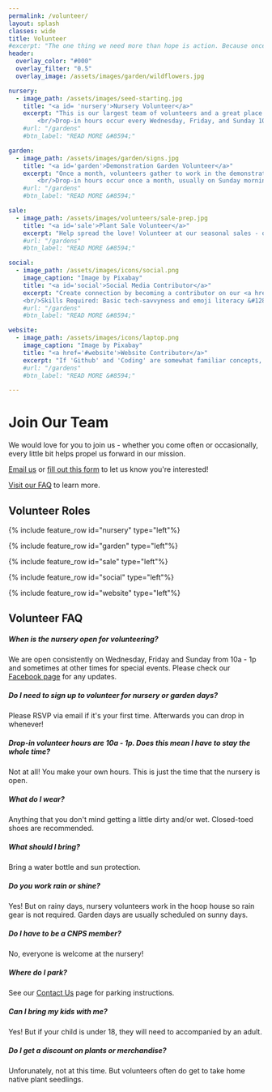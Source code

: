 ```yaml
---
permalink: /volunteer/
layout: splash
classes: wide
title: Volunteer 
#excerpt: "The one thing we need more than hope is action. Because once we start to act, hope is everywhere - Greta Thunberg"
header:
  overlay_color: "#000"
  overlay_filter: "0.5"
  overlay_image: /assets/images/garden/wildflowers.jpg

nursery:
  - image_path: /assets/images/seed-starting.jpg 
    title: "<a id= 'nursery'>Nursery Volunteer</a>" 
    excerpt: "This is our largest team of volunteers and a great place to get started. Nursery volunteers assist in all aspects of growing native plants - from seed collection to nurturing healthy plants. All skill levels welcome!<br/>Beginner gardeners, this is an amazing hands-on learning opportunity. You'll never be mystified by the back of a seed packet again! &#128521;
        <br/>Drop-in hours occur every Wednesday, Friday, and Sunday 10a - 1p."
    #url: "/gardens" 
    #btn_label: "READ MORE &#8594;"

garden: 
  - image_path: /assets/images/garden/signs.jpg 
    title: "<a id='garden'>Demonstration Garden Volunteer</a>" 
    excerpt: "Once a month, volunteers gather to work in the demonstration garden. Weeding, planting, mulching and lively chatter ensue.
        <br/>Drop-in hours occur once a month, usually on Sunday mornings."
    #url: "/gardens" 
    #btn_label: "READ MORE &#8594;"

sale:
  - image_path: /assets/images/volunteers/sale-prep.jpg 
    title: "<a id='sale'>Plant Sale Volunteer</a>" 
    excerpt: "Help spread the love! Volunteer at our seasonal sales - occuring the first weekend in May and last weekend of September. There are a variety of tasks: cashier, tallying, set up, clean up, hospitality, etc."
    #url: "/gardens" 
    #btn_label: "READ MORE &#8594;"

social:
  - image_path: /assets/images/icons/social.png 
    image_caption: "Image by Pixabay"
    title: "<a id='social'>Social Media Contributor</a>" 
    excerpt: "Create connection by becoming a contributor on our <a href='' target='_blank'>Facebook</a> and <a href='' target='_blank'>Instagram</a> accounts. Ideal candidates would stop by the nursery once or twice a month to be able to share insight into nursery operations.
    <br/>Skills Required: Basic tech-savvyness and emoji literacy &#128540;"
    #url: "/gardens" 
    #btn_label: "READ MORE &#8594;"

website:
  - image_path: /assets/images/icons/laptop.png 
    image_caption: "Image by Pixabay"
    title: "<a href='#website'>Website Contributor</a>" 
    excerpt: "If 'Github' and 'Coding' are somewhat familiar concepts, come join us! You're a rare intersection of computer and plant nerd and we would love to make use of your talents. You would be joining our existing website development team." 
    #url: "/gardens" 
    #btn_label: "READ MORE &#8594;"

---
```

<h1>Join Our Team</h1>
<p>
We would love for you to join us - whether you come often or occasionally, every little bit helps propel us forward in our mission.
</p>
<p>
<a href = "mailto:northcoastcnps@gmail.com">Email us</a> or <a href="/volunteer/form/">fill out this form</a> to let us know you're interested! 
</p>
<p><a href="#faq">Visit our FAQ</a> to learn more.</p>

<h2>Volunteer Roles</h2>

{% include feature_row id="nursery" type="left"%}

{% include feature_row id="garden" type="left"%}

{% include feature_row id="sale" type="left"%}

{% include feature_row id="social" type="left"%}

{% include feature_row id="website" type="left"%}

<h2><a id="faq">Volunteer FAQ</a></h2>

<h5>When is the nursery open for volunteering?</h5>
<p>
We are open consistently on Wednesday, Friday and Sunday from 10a - 1p and sometimes at other times for special events. Please check our <a href="https://www.facebook.com/northcoastcnpsnursery">Facebook page</a> for any updates.
</p>

<h5>Do I need to sign up to volunteer for nursery or garden days?</h5>
<p> Please RSVP via email if it's your first time. Afterwards you can drop in whenever!
</p>

<h5>
Drop-in volunteer hours are 10a - 1p. Does this mean I have to stay the whole time?
</h5>
<p>
Not at all! You make your own hours. This is just the time that the nursery is open.
</p>

<h5>
What do I wear?
</h5>
<p>
Anything that you don't mind getting a little dirty and/or wet. Closed-toed shoes are recommended.
</p>

<h5>
What should I bring?
</h5>
<p>
Bring a water bottle and sun protection.
</p>

<h5>
Do you work rain or shine?
</h5>
<p>
Yes! But on rainy days, nursery volunteers work in the hoop house so rain gear is not required. Garden days are usually scheduled on sunny days.
</p>

<h5>
Do I have to be a CNPS member?
</h5>
<p>
No, everyone is welcome at the nursery!
</p>

<h5>
Where do I park?
</h5>
<p>
See our <a href="/contact">Contact Us</a> page for parking instructions.
</p>

<h5>
Can I bring my kids with me?
</h5>
<p>
Yes! But if your child is under 18, they will need to accompanied by an adult.
</p>

<h5>
Do I get a discount on plants or merchandise?
</h5>
<p>
Unforunately, not at this time. But volunteers often do get to take home native plant seedlings.
</p>
